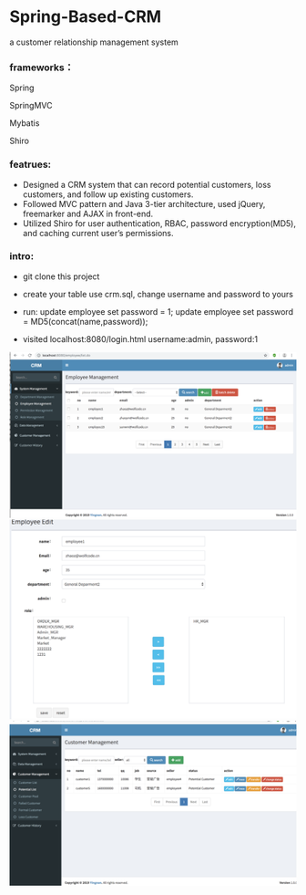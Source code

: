 # Spring-Based-CRM
a customer relationship management system

### frameworks：

Spring

SpringMVC

Mybatis

Shiro

### featrues:
*	Designed a CRM system that can record potential customers, loss customers, and follow up existing customers.
*	Followed MVC pattern and Java 3-tier architecture, used jQuery, freemarker and AJAX in front-end.
*	Utilized Shiro for user authentication, RBAC, password encryption(MD5), and caching current user’s permissions.

### intro:

* git clone this project

* create your table use crm.sql, change username and password to yours

* run: update employee set password = 1; update employee set password = MD5(concat(name,password)); 

* visited localhost:8080/login.html username:admin, password:1

![Image text](https://raw.githubusercontent.com/YingnanZhou/Spring-Based-CRM/master/demo/WechatIMG368.png)
![Image text](https://raw.githubusercontent.com/YingnanZhou/Spring-Based-CRM/master/demo/WechatIMG369.png)
![Image text](https://raw.githubusercontent.com/YingnanZhou/Spring-Based-CRM/master/demo/WechatIMG370.png)

